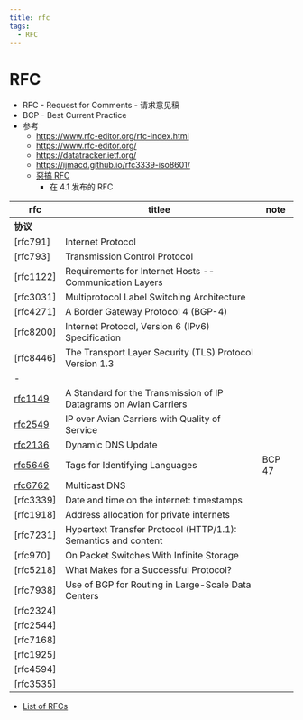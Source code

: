 ```yaml
---
title: rfc
tags:
  - RFC
---
```


# RFC

- RFC - Request for Comments - 请求意见稿
- BCP - Best Current Practice
- 参考
  - https://www.rfc-editor.org/rfc-index.html
  - https://www.rfc-editor.org/
  - https://datatracker.ietf.org/
  - https://ijmacd.github.io/rfc3339-iso8601/
  - [惡搞 RFC](https://zh.wikipedia.org/wiki/惡搞RFC)
    - 在 4.1 发布的 RFC

| rfc       | titlee                                                            | note   |
| --------- | ----------------------------------------------------------------- | ------ |
| **协议**  |
| [rfc791]  | Internet Protocol                                                 |
| [rfc793]  | Transmission Control Protocol                                     |
| [rfc1122] | Requirements for Internet Hosts -- Communication Layers           |
| [rfc3031] | Multiprotocol Label Switching Architecture                        |
| [rfc4271] | A Border Gateway Protocol 4 (BGP-4)                               |
| [rfc8200] | Internet Protocol, Version 6 (IPv6) Specification                 |
| [rfc8446] | The Transport Layer Security (TLS) Protocol Version 1.3           |
| -         |
| [rfc1149] | A Standard for the Transmission of IP Datagrams on Avian Carriers |
| [rfc2549] | IP over Avian Carriers with Quality of Service                    |
| [rfc2136] | Dynamic DNS Update                                                |
| [rfc5646] | Tags for Identifying Languages                                    | BCP 47 |
| [rfc6762] | Multicast DNS                                                     |
| [rfc3339] | Date and time on the internet: timestamps                         |
| [rfc1918] | Address allocation for private internets                          |
| [rfc7231] | Hypertext Transfer Protocol (HTTP/1.1): Semantics and content     |
| [rfc970]  | On Packet Switches With Infinite Storage                          |
| [rfc5218] | What Makes for a Successful Protocol?                             |
| [rfc7938] | Use of BGP for Routing in Large-Scale Data Centers                |
| [rfc2324] |
| [rfc2544] |
| [rfc7168] |
| [rfc1925] |
| [rfc4594] |
| [rfc3535] |

[rfc2549]: https://datatracker.ietf.org/doc/html/rfc2549
[rfc1149]: https://datatracker.ietf.org/doc/html/rfc1149
[rfc2136]: https://datatracker.ietf.org/doc/html/rfc2136
[rfc5646]: https://datatracker.ietf.org/doc/html/rfc5646
[rfc6762]: https://datatracker.ietf.org/doc/html/rfc6762

- [List of RFCs](https://en.wikipedia.org/wiki/List_of_RFCs)
